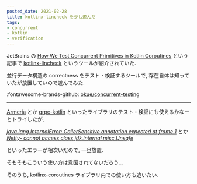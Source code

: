 ```yaml
---
posted_date: 2021-02-28
title: kotlinx-lincheck を少し遊んだ
tags:
- concurrent
- kotlin
- verification
---
```


JetBrains の [How We Test Concurrent Primitives in Kotlin Coroutines] という記事で
[kotlinx-lincheck][1] というツールが紹介されていた.

並行データ構造の correctness をテスト・検証するツールで, 存在自体は知っていたが放置していので遊んでみた.

:fontawesome-brands-github: [okue/concurrent-testing](https://github.com/okue/concurrent-testing)

---

[Armeria][t1] とか [grpc-kotlin][t2] といったライブラリのテスト・検証にも使えるかなーとトライしたが,

[_java.lang.InternalError: CallerSensitive annotation expected at frame 1_][s1] とか
[_Netty- cannot access class jdk.internal.misc.Unsafe_][s2]

といったエラーが相次いだので, 一旦放置.

そもそもこういう使い方は意図されてないだろう...

そのうち, kotlinx-coroutines ライブラリ内での使い方も追いたい.

[1]: https://github.com/Kotlin/kotlinx-lincheck
[s1]: https://stackoverflow.com/questions/27719295/java-lang-internalerror-callersensitive-annotation-expected-at-frame-1
[s2]: https://stackoverflow.com/questions/57885828/netty-cannot-access-class-jdk-internal-misc-unsafe
[t1]: https://github.com/okue/armeria/blob/lincheck/it/grpc/kotlin/src/test/kotlin/com/linecorp/armeria/server/grpc/CorrectnessTest.kt
[t2]: https://github.com/okue/concurrent-testing/blob/grpckt/grpc-kt/src/test/kotlin/ConcurTest.kt
[How We Test Concurrent Primitives in Kotlin Coroutines]: https://blog.jetbrains.com/kotlin/2021/02/how-we-test-concurrent-primitives-in-kotlin-coroutines/
